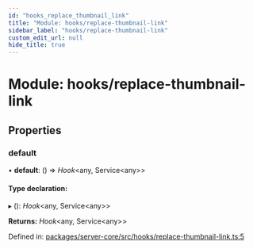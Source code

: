 ```yaml
---
id: "hooks_replace_thumbnail_link"
title: "Module: hooks/replace-thumbnail-link"
sidebar_label: "hooks/replace-thumbnail-link"
custom_edit_url: null
hide_title: true
---
```


# Module: hooks/replace-thumbnail-link

## Properties

### default

• **default**: () => *Hook*<any, Service<any\>\>

#### Type declaration:

▸ (): *Hook*<any, Service<any\>\>

**Returns:** *Hook*<any, Service<any\>\>

Defined in: [packages/server-core/src/hooks/replace-thumbnail-link.ts:5](https://github.com/xr3ngine/xr3ngine/blob/77d12cea0/packages/server-core/src/hooks/replace-thumbnail-link.ts#L5)
